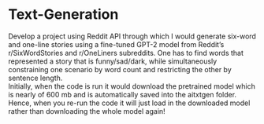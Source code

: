 # Text-Generation
Develop a project using Reddit API through which I would generate six-word and one-line stories using a fine-tuned GPT-2 model from Reddit’s r/SixWordStories and r/OneLiners subreddits. One has to find words that represented a story that is funny/sad/dark, while simultaneously constraining one scenario by word count and restricting the other by sentence length.<br>
Initially, when the code is run it would download the pretrained model which is nearly of 600 mb and is automatically saved into the aitxtgen folder. Hence, when you re-run the code it will just load in the downloaded model rather than downloading the whole model again!
